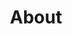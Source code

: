 ---
title: "About"
meta_title: ""
description: ""
menu:
  main:
    identifier: Over
    name: About
    title: About
    weight: 5
draft: false
_build:
  render: "never"
---